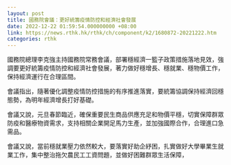 ```yaml
---
layout: post
title: 國務院會議：更好統籌疫情防控和經濟社會發展
date: 2022-12-22 01:59:54.000000000 +08:00
link: https://news.rthk.hk/rthk/ch/component/k2/1680872-20221222.htm
categories: rthk
---
```


國務院總理李克強主持國務院常務會議，部署穩經濟一籃子政策措施落地見效，強調要更好統籌疫情防控和經濟社會發展，著力做好穩增長、穩就業、穩物價工作，保持經濟運行在合理區間。

會議指出，隨著優化調整疫情防控措施的有序推進落實，要統籌協調保持經濟回穩態勢，為明年經濟增長打好基礎。

會議又說，元旦春節臨近，確保重要民生商品供應充足和物價平穩，切實保障群眾防疫和醫療物資需求，支持相關企業開足馬力生產，並加強國際合作，合理進口急需品。

會議又說，當前穩就業壓力依然較大，要落實好助企紓困，扎實做好大學畢業生就業工作，集中整治拖欠農民工工資問題，並做好困難群眾生活保障，
